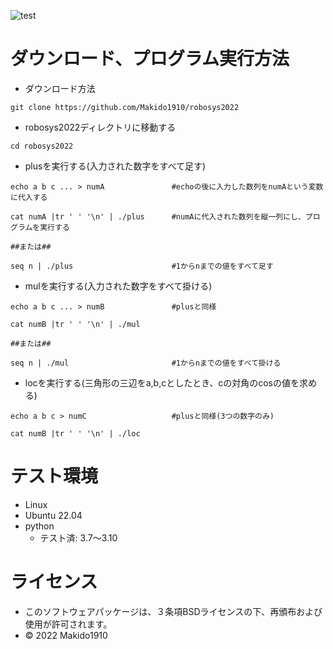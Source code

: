 ![test](https://github.com/Makido1910/robosys2022/actions/workflows/test.yml/badge.svg)

# ダウンロード、プログラム実行方法

* ダウンロード方法

```
git clone https://github.com/Makido1910/robosys2022
```

* robosys2022ディレクトリに移動する

```
cd robosys2022
```

* plusを実行する(入力された数字をすべて足す)

```
echo a b c ... > numA               #echoの後に入力した数列をnumAという変数に代入する

cat numA |tr ' ' '\n' | ./plus      #numAに代入された数列を縦一列にし、プログラムを実行する

##または##

seq n | ./plus                      #1からnまでの値をすべて足す
```

* mulを実行する(入力された数字をすべて掛ける)

```
echo a b c ... > numB               #plusと同様

cat numB |tr ' ' '\n' | ./mul

##または##

seq n | ./mul                       #1からnまでの値をすべて掛ける
```

* locを実行する(三角形の三辺をa,b,cとしたとき、cの対角のcosの値を求める)

```
echo a b c > numC                   #plusと同様(3つの数字のみ)

cat numB |tr ' ' '\n' | ./loc
```

# テスト環境
* Linux
* Ubuntu 22.04
* python
  * テスト済: 3.7～3.10

# ライセンス
* このソフトウェアパッケージは、３条項BSDライセンスの下、再頒布および使用が許可されます。
* © 2022 Makido1910
